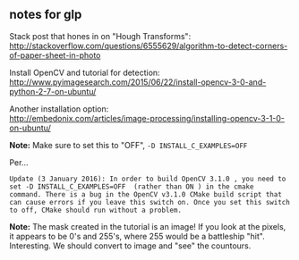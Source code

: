 ## notes for glp

Stack post that hones in on "Hough Transforms":<br>
http://stackoverflow.com/questions/6555629/algorithm-to-detect-corners-of-paper-sheet-in-photo

Install OpenCV and tutorial for detection:<br>
http://www.pyimagesearch.com/2015/06/22/install-opencv-3-0-and-python-2-7-on-ubuntu/

Another installation option:<br>
http://embedonix.com/articles/image-processing/installing-opencv-3-1-0-on-ubuntu/

**Note:** Make sure to set this to "OFF", `-D INSTALL_C_EXAMPLES=OFF`

Per...
<pre><code>Update (3 January 2016): In order to build OpenCV 3.1.0 , you need to set -D INSTALL_C_EXAMPLES=OFF  (rather than ON ) in the cmake  command. There is a bug in the OpenCV v3.1.0 CMake build script that can cause errors if you leave this switch on. Once you set this switch to off, CMake should run without a problem.</code></pre>

**Note:** The mask created in the tutorial is an image!  If you look at the pixels, it appears to be 0's and 255's, where 255 would be a battleship "hit".  Interesting.  We should convert to image and "see" the countours.
